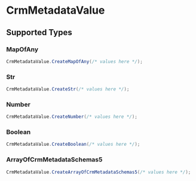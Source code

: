 # CrmMetadataValue


## Supported Types

### MapOfAny

```csharp
CrmMetadataValue.CreateMapOfAny(/* values here */);
```

### Str

```csharp
CrmMetadataValue.CreateStr(/* values here */);
```

### Number

```csharp
CrmMetadataValue.CreateNumber(/* values here */);
```

### Boolean

```csharp
CrmMetadataValue.CreateBoolean(/* values here */);
```

### ArrayOfCrmMetadataSchemas5

```csharp
CrmMetadataValue.CreateArrayOfCrmMetadataSchemas5(/* values here */);
```
